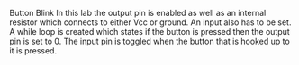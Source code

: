  Button Blink
In this lab the output pin is enabled as well as an internal resistor which connects to either Vcc or ground.  An input also has to be set. A while loop is created which states if the button is pressed then the output pin is set to 0.  The input pin is toggled when the button that is hooked up to it is pressed.
